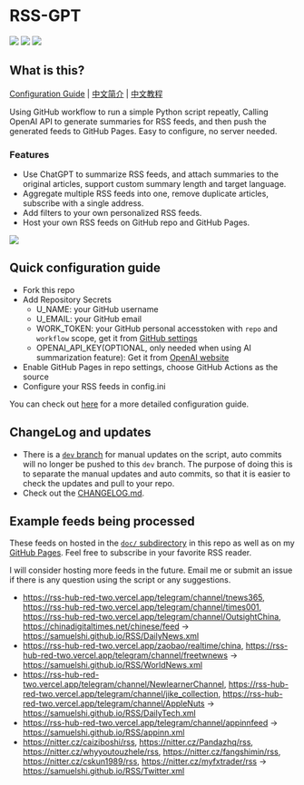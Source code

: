 # RSS-GPT

[![](https://img.shields.io/github/last-commit/yinan-c/RSS-GPT/dev?label=updated)](https://github.com/yinan-c/RSS-GPT/tree/dev)
[![](https://img.shields.io/github/last-commit/yinan-c/RSS-GPT/main?label=feeds%20refreshed)](https://yinan-c.github.io/RSS-GPT/)
[![](https://img.shields.io/github/license/yinan-c/RSS-GPT)](https://github.com/yinan-c/RSS-GPT/blob/master/LICENSE)


## What is this?

[Configuration Guide](https://yinan-c.github.io/rss-gpt-manual-en.html) | [中文简介](README-zh.md) | [中文教程](https://yinan-c.github.io/rss-gpt-manual-zh.html)

Using GitHub workflow to run a simple Python script repeatly, Calling OpenAI API to generate summaries for RSS feeds, and then push the generated feeds to GitHub Pages. Easy to configure, no server needed.

### Features

- Use ChatGPT to summarize RSS feeds, and attach summaries to the original articles, support custom summary length and target language.
- Aggregate multiple RSS feeds into one, remove duplicate articles, subscribe with a single address.
- Add filters to your own personalized RSS feeds.
- Host your own RSS feeds on GitHub repo and GitHub Pages.

![](https://i.imgur.com/7darABv.jpg)

## Quick configuration guide

- Fork this repo
- Add Repository Secrets
    - U_NAME: your GitHub username
    - U_EMAIL: your GitHub email
    - WORK_TOKEN: your GitHub personal accesstoken with `repo` and `workflow` scope, get it from [GitHub settings](https://github.com/settings/tokens/new)
    - OPENAI_API_KEY(OPTIONAL, only needed when using AI summarization feature): Get it from [OpenAI website](https://platform.openai.com/account/api-keys)
- Enable GitHub Pages in repo settings, choose GitHub Actions as the source
- Configure your RSS feeds in config.ini

You can check out [here](https://yinan-c.github.io/rss-gpt-manual-en.html) for a more detailed configuration guide.

## ChangeLog and updates

- There is a [`dev` branch](https://github.com/yinan-c/RSS-GPT/tree/dev) for manual updates on the script, auto commits will no longer be pushed to this `dev` branch. The purpose of doing this is to separate the manual updates and auto commits, so that it is easier to check the updates and pull to your repo.
- Check out the [CHANGELOG.md](CHANGELOG.md).

## Example feeds being processed

These feeds on hosted in the [`doc/` subdirectory](https://github.com/yinan-c/RSS-GPT/tree/main/docs) in this repo as well as on my [GitHub Pages](https://yinan-c.github.io/RSS-GPT/). Feel free to subscribe in your favorite RSS reader.

I will consider hosting more feeds in the future. Email me or submit an issue if there is any question using the script or any suggestions.
- https://rss-hub-red-two.vercel.app/telegram/channel/tnews365, https://rss-hub-red-two.vercel.app/telegram/channel/times001, https://rss-hub-red-two.vercel.app/telegram/channel/OutsightChina, https://chinadigitaltimes.net/chinese/feed -> https://samuelshi.github.io/RSS/DailyNews.xml
- https://rss-hub-red-two.vercel.app/zaobao/realtime/china, https://rss-hub-red-two.vercel.app/telegram/channel/freetwnews -> https://samuelshi.github.io/RSS/WorldNews.xml
- https://rss-hub-red-two.vercel.app/telegram/channel/NewlearnerChannel, https://rss-hub-red-two.vercel.app/telegram/channel/jike_collection, https://rss-hub-red-two.vercel.app/telegram/channel/AppleNuts -> https://samuelshi.github.io/RSS/DailyTech.xml
- https://rss-hub-red-two.vercel.app/telegram/channel/appinnfeed -> https://samuelshi.github.io/RSS/appinn.xml
- https://nitter.cz/caiziboshi/rss, https://nitter.cz/Pandazhq/rss, https://nitter.cz/whyyoutouzhele/rss, https://nitter.cz/fangshimin/rss, https://nitter.cz/cskun1989/rss, https://nitter.cz/myfxtrader/rss -> https://samuelshi.github.io/RSS/Twitter.xml
